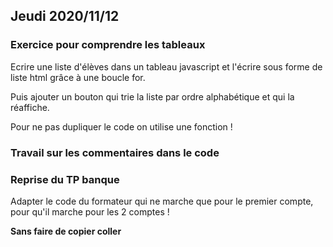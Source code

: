 ## Jeudi 2020/11/12

### Exercice pour comprendre les tableaux

Ecrire une liste d'élèves dans un tableau javascript et l'écrire sous forme de liste html grâce à une boucle for.

Puis ajouter un bouton qui trie la liste par ordre alphabétique et qui la réaffiche.

Pour ne pas dupliquer le code on utilise une fonction !

### Travail sur les commentaires dans le code

### Reprise du TP banque

Adapter le code du formateur qui ne marche que pour le premier compte, pour qu'il marche pour les 2 comptes !

**Sans faire de copier coller**